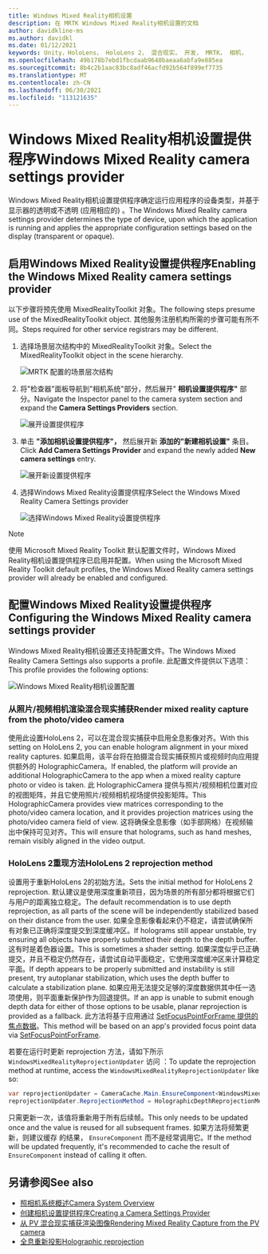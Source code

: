 ```yaml
---
title: Windows Mixed Reality相机设置
description: 在 MRTK Windows Mixed Reality相机设置的文档
author: davidkline-ms
ms.author: davidkl
ms.date: 01/12/2021
keywords: Unity，HoloLens， HoloLens 2， 混合现实， 开发， MRTK， 相机，
ms.openlocfilehash: 49b178b7ebd1fbcdaab9648baeaa6abfa9e885ea
ms.sourcegitcommit: 8b4c2b1aac83bc8adf46acfd92b564f899ef7735
ms.translationtype: MT
ms.contentlocale: zh-CN
ms.lasthandoff: 06/30/2021
ms.locfileid: "113121635"
---
```

# <a name="windows-mixed-reality-camera-settings-provider"></a><span data-ttu-id="74dea-104">Windows Mixed Reality相机设置提供程序</span><span class="sxs-lookup"><span data-stu-id="74dea-104">Windows Mixed Reality camera settings provider</span></span>

<span data-ttu-id="74dea-105">Windows Mixed Reality相机设置提供程序确定运行应用程序的设备类型，并基于显示器的透明或不透明 (应用相应的) 。</span><span class="sxs-lookup"><span data-stu-id="74dea-105">The Windows Mixed Reality camera settings provider determines the type of device, upon which the application is running and applies the appropriate configuration settings based on the display (transparent or opaque).</span></span>

## <a name="enabling-the-windows-mixed-reality-camera-settings-provider"></a><span data-ttu-id="74dea-106">启用Windows Mixed Reality设置提供程序</span><span class="sxs-lookup"><span data-stu-id="74dea-106">Enabling the Windows Mixed Reality camera settings provider</span></span>

<span data-ttu-id="74dea-107">以下步骤将预先使用 MixedRealityToolkit 对象。</span><span class="sxs-lookup"><span data-stu-id="74dea-107">The following steps presume use of the MixedRealityToolkit object.</span></span> <span data-ttu-id="74dea-108">其他服务注册机构所需的步骤可能有所不同。</span><span class="sxs-lookup"><span data-stu-id="74dea-108">Steps required for other service registrars may be different.</span></span>

1. <span data-ttu-id="74dea-109">选择场景层次结构中的 MixedRealityToolkit 对象。</span><span class="sxs-lookup"><span data-stu-id="74dea-109">Select the MixedRealityToolkit object in the scene hierarchy.</span></span>

    ![MRTK 配置的场景层次结构](../images/MRTK_ConfiguredHierarchy.png)

2. <span data-ttu-id="74dea-111">将"检查器"面板导航到"相机系统"部分，然后展开" **相机设置提供程序"** 部分。</span><span class="sxs-lookup"><span data-stu-id="74dea-111">Navigate the Inspector panel to the camera system section and expand the **Camera Settings Providers** section.</span></span>

    ![展开设置提供程序](../images/camera-system/ExpandProviders.png)

3. <span data-ttu-id="74dea-113">单击 **"添加相机设置提供程序"，** 然后展开新 **添加的"新建相机设置"** 条目。</span><span class="sxs-lookup"><span data-stu-id="74dea-113">Click **Add Camera Settings Provider** and expand the newly added **New camera settings** entry.</span></span>

    ![展开新设置提供程序](../images/camera-system/ExpandNewProvider.png)

4. <span data-ttu-id="74dea-115">选择Windows Mixed Reality设置提供程序</span><span class="sxs-lookup"><span data-stu-id="74dea-115">Select the Windows Mixed Reality Camera Settings provider</span></span>

    ![选择Windows Mixed Reality设置提供程序](../images/camera-system/SelectWindowsMixedRealitySettings.png)

> [!NOTE]
> <span data-ttu-id="74dea-117">使用 Microsoft Mixed Reality Toolkit 默认配置文件时，Windows Mixed Reality相机设置提供程序已启用并配置。</span><span class="sxs-lookup"><span data-stu-id="74dea-117">When using the Microsoft Mixed Reality Toolkit default profiles, the Windows Mixed Reality camera settings provider will already be enabled and configured.</span></span>

## <a name="configuring-the-windows-mixed-reality-camera-settings-provider"></a><span data-ttu-id="74dea-118">配置Windows Mixed Reality设置提供程序</span><span class="sxs-lookup"><span data-stu-id="74dea-118">Configuring the Windows Mixed Reality camera settings provider</span></span>

<span data-ttu-id="74dea-119">Windows Mixed Reality相机设置还支持配置文件。</span><span class="sxs-lookup"><span data-stu-id="74dea-119">The Windows Mixed Reality Camera Settings also supports a profile.</span></span> <span data-ttu-id="74dea-120">此配置文件提供以下选项：</span><span class="sxs-lookup"><span data-stu-id="74dea-120">This profile provides the following options:</span></span>

![Windows Mixed Reality相机设置配置](../images/camera-system/WMRCameraSettingsProfile.png)

### <a name="render-mixed-reality-capture-from-the-photovideo-camera"></a><span data-ttu-id="74dea-122">从照片/视频相机渲染混合现实捕获</span><span class="sxs-lookup"><span data-stu-id="74dea-122">Render mixed reality capture from the photo/video camera</span></span>

<span data-ttu-id="74dea-123">使用此设置HoloLens 2，可以在混合现实捕获中启用全息影像对齐。</span><span class="sxs-lookup"><span data-stu-id="74dea-123">With this setting on HoloLens 2, you can enable hologram alignment in your mixed reality captures.</span></span> <span data-ttu-id="74dea-124">如果启用，该平台将在拍摄混合现实捕获照片或视频时向应用提供额外的 HolographicCamera。</span><span class="sxs-lookup"><span data-stu-id="74dea-124">If enabled, the platform will provide an additional HolographicCamera to the app when a mixed reality capture photo or video is taken.</span></span> <span data-ttu-id="74dea-125">此 HolographicCamera 提供与照片/视频相机位置对应的视图矩阵，并且它使用照片/视频相机视场提供投影矩阵。</span><span class="sxs-lookup"><span data-stu-id="74dea-125">This HolographicCamera provides view matrices corresponding to the photo/video camera location, and it provides projection matrices using the photo/video camera field of view.</span></span> <span data-ttu-id="74dea-126">这将确保全息影像（如手部网格）在视频输出中保持可见对齐。</span><span class="sxs-lookup"><span data-stu-id="74dea-126">This will ensure that holograms, such as hand meshes, remain visibly aligned in the video output.</span></span>

### <a name="hololens-2-reprojection-method"></a><span data-ttu-id="74dea-127">HoloLens 2重现方法</span><span class="sxs-lookup"><span data-stu-id="74dea-127">HoloLens 2 reprojection method</span></span>

<span data-ttu-id="74dea-128">设置用于重新HoloLens 2的初始方法。</span><span class="sxs-lookup"><span data-stu-id="74dea-128">Sets the initial method for HoloLens 2 reprojection.</span></span> <span data-ttu-id="74dea-129">默认建议是使用深度重新项目，因为场景的所有部分都将根据它们与用户的距离独立稳定。</span><span class="sxs-lookup"><span data-stu-id="74dea-129">The default recommendation is to use depth reprojection, as all parts of the scene will be independently stabilized based on their distance from the user.</span></span> <span data-ttu-id="74dea-130">如果全息影像看起来仍不稳定，请尝试确保所有对象已正确将深度提交到深度缓冲区。</span><span class="sxs-lookup"><span data-stu-id="74dea-130">If holograms still appear unstable, try ensuring all objects have properly submitted their depth to the depth buffer.</span></span> <span data-ttu-id="74dea-131">这有时是着色器设置。</span><span class="sxs-lookup"><span data-stu-id="74dea-131">This is sometimes a shader setting.</span></span> <span data-ttu-id="74dea-132">如果深度似乎已正确提交，并且不稳定仍然存在，请尝试自动平面稳定，它使用深度缓冲区来计算稳定平面。</span><span class="sxs-lookup"><span data-stu-id="74dea-132">If depth appears to be properly submitted and instability is still present, try autoplanar stabilization, which uses the depth buffer to calculate a stabilization plane.</span></span> <span data-ttu-id="74dea-133">如果应用无法提交足够的深度数据供其中任一选项使用，则平面重新保护作为回退提供。</span><span class="sxs-lookup"><span data-stu-id="74dea-133">If an app is unable to submit enough depth data for either of those options to be usable, planar reprojection is provided as a fallback.</span></span> <span data-ttu-id="74dea-134">此方法将基于应用通过 [SetFocusPointForFrame 提供的焦点数据](https://docs.unity3d.com/ScriptReference/XR.WSA.HolographicSettings.SetFocusPointForFrame.html)。</span><span class="sxs-lookup"><span data-stu-id="74dea-134">This method will be based on an app's provided focus point data via [SetFocusPointForFrame](https://docs.unity3d.com/ScriptReference/XR.WSA.HolographicSettings.SetFocusPointForFrame.html).</span></span>

<span data-ttu-id="74dea-135">若要在运行时更新 reprojection 方法，请如下所示 `WindowsMixedRealityReprojectionUpdater` 访问 ：</span><span class="sxs-lookup"><span data-stu-id="74dea-135">To update the reprojection method at runtime, access the `WindowsMixedRealityReprojectionUpdater` like so:</span></span>

```c#
var reprojectionUpdater = CameraCache.Main.EnsureComponent<WindowsMixedRealityReprojectionUpdater>();
reprojectionUpdater.ReprojectionMethod = HolographicDepthReprojectionMethod.AutoPlanar;
```

<span data-ttu-id="74dea-136">只需更新一次，该值将重新用于所有后续帧。</span><span class="sxs-lookup"><span data-stu-id="74dea-136">This only needs to be updated once and the value is reused for all subsequent frames.</span></span> <span data-ttu-id="74dea-137">如果方法将频繁更新，则建议缓存 的结果， `EnsureComponent` 而不是经常调用它。</span><span class="sxs-lookup"><span data-stu-id="74dea-137">If the method will be updated frequently, it's recommended to cache the result of `EnsureComponent` instead of calling it often.</span></span>

## <a name="see-also"></a><span data-ttu-id="74dea-138">另请参阅</span><span class="sxs-lookup"><span data-stu-id="74dea-138">See also</span></span>

- [<span data-ttu-id="74dea-139">照相机系统概述</span><span class="sxs-lookup"><span data-stu-id="74dea-139">Camera System Overview</span></span>](camera-system-overview.md)
- [<span data-ttu-id="74dea-140">创建相机设置提供程序</span><span class="sxs-lookup"><span data-stu-id="74dea-140">Creating a Camera Settings Provider</span></span>](create-settings-provider.md)
- [<span data-ttu-id="74dea-141">从 PV 混合现实捕获渲染图像</span><span class="sxs-lookup"><span data-stu-id="74dea-141">Rendering Mixed Reality Capture from the PV camera</span></span>](/windows/mixed-reality/mixed-reality-capture-for-developers#render-from-the-pv-camera-opt-in)
- [<span data-ttu-id="74dea-142">全息重新投影</span><span class="sxs-lookup"><span data-stu-id="74dea-142">Holographic reprojection</span></span>](/windows/mixed-reality/hologram-stability#reprojection)